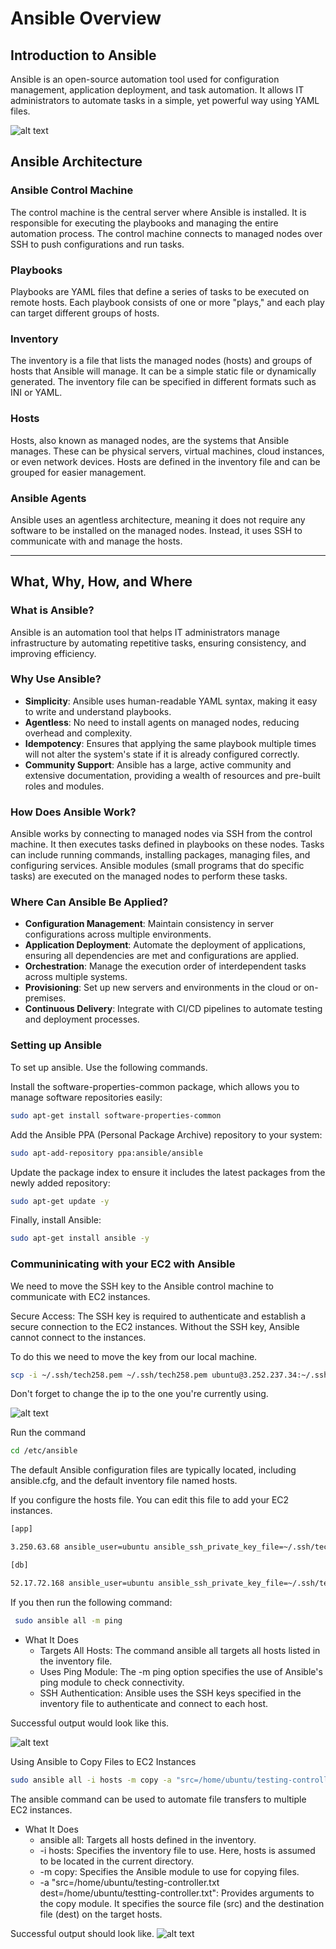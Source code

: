 # Ansible Overview

## Introduction to Ansible

Ansible is an open-source automation tool used for configuration management, application deployment, and task automation. It allows IT administrators to automate tasks in a simple, yet powerful way using YAML files.

![alt text](<Images/image (1).png>)

## Ansible Architecture

### Ansible Control Machine

The control machine is the central server where Ansible is installed. It is responsible for executing the playbooks and managing the entire automation process. The control machine connects to managed nodes over SSH to push configurations and run tasks.

### Playbooks

Playbooks are YAML files that define a series of tasks to be executed on remote hosts. Each playbook consists of one or more "plays," and each play can target different groups of hosts. 

### Inventory

The inventory is a file that lists the managed nodes (hosts) and groups of hosts that Ansible will manage. It can be a simple static file or dynamically generated. The inventory file can be specified in different formats such as INI or YAML.

### Hosts

Hosts, also known as managed nodes, are the systems that Ansible manages. These can be physical servers, virtual machines, cloud instances, or even network devices. Hosts are defined in the inventory file and can be grouped for easier management.

### Ansible Agents

Ansible uses an agentless architecture, meaning it does not require any software to be installed on the managed nodes. Instead, it uses SSH to communicate with and manage the hosts.

---

## What, Why, How, and Where

### What is Ansible?

Ansible is an automation tool that helps IT administrators manage infrastructure by automating repetitive tasks, ensuring consistency, and improving efficiency.

### Why Use Ansible?

- **Simplicity**: Ansible uses human-readable YAML syntax, making it easy to write and understand playbooks.
- **Agentless**: No need to install agents on managed nodes, reducing overhead and complexity.
- **Idempotency**: Ensures that applying the same playbook multiple times will not alter the system's state if it is already configured correctly.
- **Community Support**: Ansible has a large, active community and extensive documentation, providing a wealth of resources and pre-built roles and modules.

### How Does Ansible Work?

Ansible works by connecting to managed nodes via SSH from the control machine. It then executes tasks defined in playbooks on these nodes. Tasks can include running commands, installing packages, managing files, and configuring services. Ansible modules (small programs that do specific tasks) are executed on the managed nodes to perform these tasks.

### Where Can Ansible Be Applied?

- **Configuration Management**: Maintain consistency in server configurations across multiple environments.
- **Application Deployment**: Automate the deployment of applications, ensuring all dependencies are met and configurations are applied.
- **Orchestration**: Manage the execution order of interdependent tasks across multiple systems.
- **Provisioning**: Set up new servers and environments in the cloud or on-premises.
- **Continuous Delivery**: Integrate with CI/CD pipelines to automate testing and deployment processes.


### Setting up Ansible

To set up ansible. Use the following commands.


Install the software-properties-common package, which allows you to manage software repositories easily:

```bash
sudo apt-get install software-properties-common
```
Add the Ansible PPA (Personal Package Archive) repository to your system:

```bash
sudo apt-add-repository ppa:ansible/ansible
```
Update the package index to ensure it includes the latest packages from the newly added repository:

```bash
sudo apt-get update -y
```
Finally, install Ansible:

```bash
sudo apt-get install ansible -y
```

### Communinicating with your EC2 with Ansible

We need to move the SSH key to the Ansible control machine to communicate with EC2 instances.

Secure Access: The SSH key is required to authenticate and  establish a secure connection to the EC2 instances. Without the SSH key, Ansible cannot connect to the instances.

To do this we need to move the key from our local machine.
```bash
scp -i ~/.ssh/tech258.pem ~/.ssh/tech258.pem ubuntu@3.252.237.34:~/.ssh/
```
Don't forget to change the ip to the one you're currently using.

![alt text](Images/key.png)

Run the command 
```bash
cd /etc/ansible
```
The default Ansible configuration files are typically located, including ansible.cfg, and the default inventory file named hosts.

If you configure the hosts file. You can edit this file to add your EC2 instances. 
```bash
[app]

3.250.63.68 ansible_user=ubuntu ansible_ssh_private_key_file=~/.ssh/tech258.pem

[db]

52.17.72.168 ansible_user=ubuntu ansible_ssh_private_key_file=~/.ssh/tech258.pem
```
If you then run the following command:
```bash 
 sudo ansible all -m ping
```
- What It Does
    - Targets All Hosts: The command ansible all targets all hosts listed in the inventory file.
    - Uses Ping Module: The -m ping option specifies the use of Ansible's ping module to check connectivity.
    - SSH Authentication: Ansible uses the SSH keys specified in the inventory file to authenticate and connect to each host.

Successful output would look like this. 

![alt text](Images/ping.png)

Using Ansible to Copy Files to EC2 Instances
```bash
sudo ansible all -i hosts -m copy -a "src=/home/ubuntu/testing-controller.txt dest=/home/ubuntu/testting-controller.txt" 
```
The ansible command can be used to automate file transfers to multiple EC2 instances.

- What It Does
    - ansible all: Targets all hosts defined in the inventory.
    - -i hosts: Specifies the inventory file to use. Here, hosts is assumed to be located in the current directory.
    - -m copy: Specifies the Ansible module to use for copying files.
    - -a "src=/home/ubuntu/testing-controller.txt dest=/home/ubuntu/testting-controller.txt": Provides arguments to the copy module. It specifies the source file (src) and the destination file (dest) on the target hosts.
  
Successful output should look like.
![alt text](Images/move.png)





